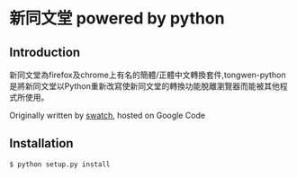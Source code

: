 # 新同文堂 powered by python

## Introduction
新同文堂為firefox及chrome上有名的簡體/正體中文轉換套件,tongwen-python是將新同文堂以Python重新改寫使新同文堂的轉換功能脫離瀏覽器而能被其他程式所使用。

Originally written by [swatch](mailto:swatch.code@gmail.com), hosted on Google Code

## Installation
```shell
$ python setup.py install
```
